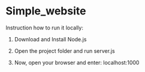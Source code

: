 # Simple_website
  

Instruction how to run it locally:

1.	Download and Install Node.js 
 
3.	Open the project folder and run server.js

4.	Now, open your browser and enter: localhost:1000
 
